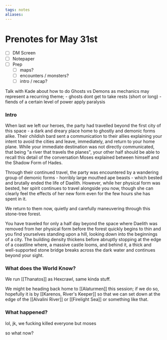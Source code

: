```yaml
---
tags: notes
aliases:
---
```


# Prenotes for May 31st
- [ ] DM Screen
- [ ] Notepaper
- [ ] Prep
	- [ ] maps?
	- [ ] encounters / monsters?
	- [ ] intro / recap?

Talk with Kade about how to do Ghosts vs Demons as mechanics may represent a recurring theme;
	- ghosts dont get to take rests (short or long)
	- fiends of a certain level of power apply paralysis 

### Intro

When last we left our heroes, the party had travelled beyond the first city of this space - a dark and dreary place home to ghostly and demonic forms alike. Their childish bard sent a communication to their allies explaining your intent to avoid the cities and leave, immediately, and return to your home plane. While your immediate destination was not directly communicated, that being "a river that travels the planes", your other half should be able to recall this detail of the conversation Moses explained between himself and the Shadow Form of Hades.

Through their continued travel, the party was encountered by a wandering group of demonic forms - horribly large mouthed ape beasts - which bested and brutally ended the life of Daelith. However, while her physical form was bested, her spirit continues to travel alongside you now, though she can clearly feel the effects of her new form even for the few hours she has spent in it.

We return to them now, quietly and carefully maneuvering through this stone-tree forest. 

You have traveled for only a half day beyond the space where Daelith was removed from her physical form before the forest quickly begins to thin and you find yourselves standing upon a hill, looking down into the beginnings of a city. The building density thickens before abruptly stopping at the edge of a coastline where, a massive castle looms, and behind it, a thick and well-supported stone bridge breaks across the dark water and continues beyond your sight.

### What does the World Know?

We run [[Thanatos]] as Hexcrawl, same kinda stuff.

We might be heading back home to [[Alaturmen]] this session; if we do so, hopefully it is by [[Karenos, River's Keeper]] so that we can set down at the edge of the [[Alvalini River]] or [[Firelight Sea]] or something like that.



### What happened?

lol, jk, we fucking killed everyone but moses

so what now?